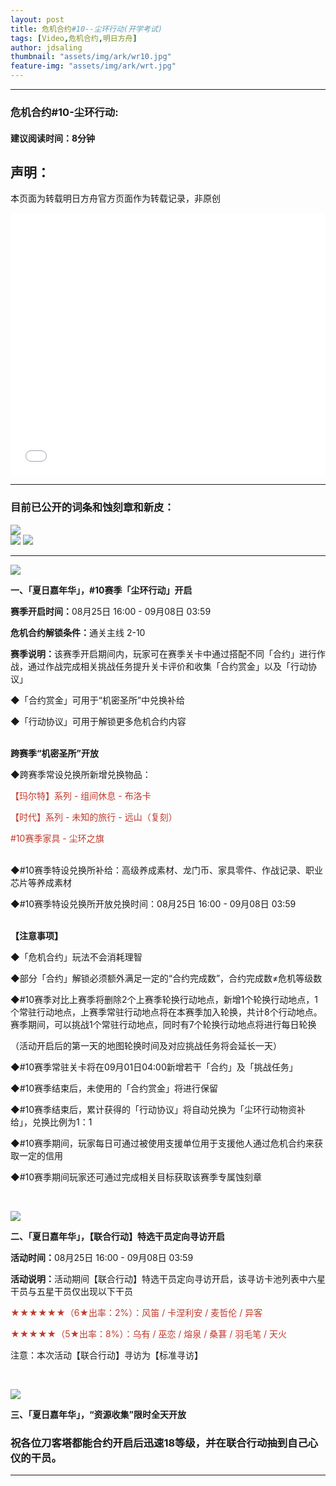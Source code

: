 ```yaml
---
layout: post
title: 危机合约#10--尘环行动(开学考试)
tags: [Video,危机合约,明日方舟]
author: jdsaling
thumbnail: "assets/img/ark/wr10.jpg"
feature-img: "assets/img/ark/wrt.jpg"
---
```


---
### 危机合约#10-尘环行动:
#### 建议阅读时间：8分钟  

## 声明：
本页面为转载明日方舟官方页面作为转载记录，非原创  

<iframe src="//player.bilibili.com/player.html?aid=429631073&bvid=BV14G411b7VF&cid=808398201&page=2" scrolling="no" border="0" height=420 width='100%' frameborder="no" framespacing="0" allowfullscreen="true"> </iframe>

---

### 目前已公开的词条和蚀刻章和新皮：  
<img src="https://lingasdj.github.io/Ling-Blog/assets/img/ark/wrn2tag.jpg"><br>
<img src="https://lingasdj.github.io/Ling-Blog/assets/img/ark/wrnskz2.jpg">
<img src="https://lingasdj.github.io/Ling-Blog/assets/img/ark/wrt.jpg">

---  
<div class="media-wrap image-wrap"><img class="media-wrap image-wrap" src="https://ak.hycdn.cn/announce/images/20220803/1faca1eec019190ba089d581ed0c2c32"></div><p><strong>一、「夏日嘉年华」，#10赛季「尘环行动」开启</strong></p><p><strong>赛季开启时间：</strong>08月25日 16:00 - 09月08日 03:59</p><p><strong>危机合约解锁条件：</strong>通关主线 2-10</p><p><strong>赛季说明：</strong>该赛季开启期间内，玩家可在赛季关卡中通过搭配不同「合约」进行作战，通过作战完成相关挑战任务提升关卡评价和收集「合约赏金」以及「行动协议」</p><p>◆「合约赏金」可用于“机密圣所”中兑换补给</p><p>◆「行动协议」可用于解锁更多危机合约内容</p><p><br><strong>跨赛季“机密圣所”开放</strong></p><p>◆跨赛季常设兑换所新增兑换物品：</p><p><span style="color:#c0392b">【玛尔特】系列 - 组间休息 - 布洛卡</span></p><p><span style="color:#c0392b">【时代】系列 - 未知的旅行 - 远山（复刻）</span></p><p><span style="color:#c0392b">#10赛季家具 - 尘环之旗</span></p><p><br>◆#10赛季特设兑换所补给：高级养成素材、龙门币、家具零件、作战记录、职业芯片等养成素材</p><p>◆#10赛季特设兑换所开放兑换时间：08月25日 16:00 - 09月08日 03:59</p><p><br><strong>【注意事项】</strong></p><p>◆「危机合约」玩法不会消耗理智</p><p>◆部分「合约」解锁必须额外满足一定的“合约完成数”，合约完成数≠危机等级数</p><p>◆#10赛季对比上赛季将删除2个上赛季轮换行动地点，新增1个轮换行动地点，1个常驻行动地点，上赛季常驻行动地点将在本赛季加入轮换，共计8个行动地点。赛季期间，可以挑战1个常驻行动地点，同时有7个轮换行动地点将进行每日轮换</p><p>（活动开启后的第一天的地图轮换时间及对应挑战任务将会延长一天）</p><p>◆#10赛季常驻关卡将在09月01日04:00新增若干「合约」及「挑战任务」</p><p>◆#10赛季结束后，未使用的「合约赏金」将进行保留</p><p>◆#10赛季结束后，累计获得的「行动协议」将自动兑换为「尘环行动物资补给」，兑换比例为1：1</p><p>◆#10赛季期间，玩家每日可通过被使用支援单位用于支援他人通过危机合约来获取一定的信用</p><p>◆#10赛季期间玩家还可通过完成相关目标获取该赛季专属蚀刻章</p><p><br></p><div class="media-wrap image-wrap"><img class="media-wrap image-wrap" src="https://ak.hycdn.cn/announce/images/20220803/3483c66e10b5f4ec69aca6afad5164ad.jpg"></div><p><strong>二、「夏日嘉年华」，【联合行动】特选干员定向寻访开启</strong></p><p><strong>活动时间：</strong>08月25日 16:00 - 09月08日 03:59</p><p><strong>活动说明：</strong>活动期间【联合行动】特选干员定向寻访开启，该寻访卡池列表中六星干员与五星干员仅出现以下干员</p><p><span style="color:#c0392b">★★★★★★（6★出率：2%）：风笛 / 卡涅利安 / 麦哲伦 / 异客  </span></p><p><span style="color:#c0392b">★★★★★（5★出率：8%）：乌有 / 巫恋 / 熔泉 / 桑葚 / 羽毛笔 / 天火 </span></p><p>注意：本次活动【联合行动】寻访为【标准寻访】</p><p><br></p><div class="media-wrap image-wrap"><img class="media-wrap image-wrap" src="https://ak.hycdn.cn/announce/images/20220803/dd8066cd27cce21f03a43b05ea53c0b9.jpg"></div><p><strong>三、「夏日嘉年华」，“资源收集”限时全天开放</strong></p><p><strong>

### 祝各位刀客塔都能合约开启后迅速18等级，并在联合行动抽到自己心仪的干员。

---
